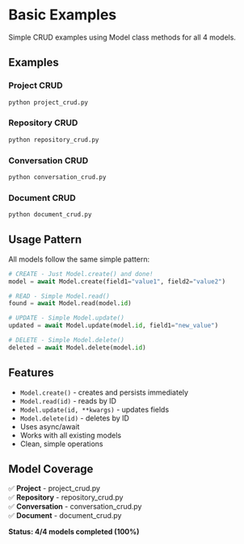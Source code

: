 # Basic Examples

Simple CRUD examples using Model class methods for all 4 models.

## Examples

### Project CRUD
```bash
python project_crud.py
```

### Repository CRUD  
```bash
python repository_crud.py
```

### Conversation CRUD
```bash
python conversation_crud.py
```

### Document CRUD
```bash
python document_crud.py
```

## Usage Pattern

All models follow the same simple pattern:

```python
# CREATE - Just Model.create() and done!
model = await Model.create(field1="value1", field2="value2")

# READ - Simple Model.read()
found = await Model.read(model.id)

# UPDATE - Simple Model.update()  
updated = await Model.update(model.id, field1="new_value")

# DELETE - Simple Model.delete()
deleted = await Model.delete(model.id)
```

## Features

- `Model.create()` - creates and persists immediately
- `Model.read(id)` - reads by ID
- `Model.update(id, **kwargs)` - updates fields
- `Model.delete(id)` - deletes by ID
- Uses async/await
- Works with all existing models
- Clean, simple operations

## Model Coverage

✅ **Project** - project_crud.py  
✅ **Repository** - repository_crud.py  
✅ **Conversation** - conversation_crud.py  
✅ **Document** - document_crud.py  

**Status: 4/4 models completed (100%)**